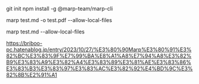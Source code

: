 git init
npm install -g @marp-team/marp-cli

marp test.md -o test.pdf --allow-local-files

marp test.md --allow-local-files

https://briboo-pc.hatenablog.jp/entry/2023/10/27/%E3%80%90Marp%E3%80%91%E3%82%BC%E3%83%9F%E7%99%BA%E8%A1%A8%E7%94%A8%E3%82%B9%E3%83%A9%E3%82%A4%E3%83%89%E3%81%AE%E3%83%86%E3%83%B3%E3%83%97%E3%83%AC%E3%82%92%E4%BD%9C%E3%82%8B%E2%91%A1

